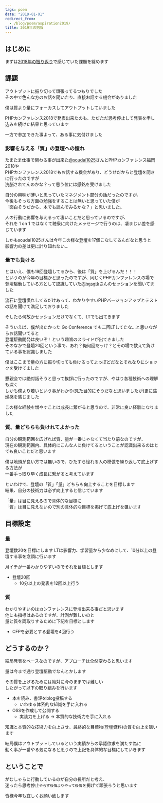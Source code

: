 ```yaml
---
tags: poem
date: "2019-01-01"
redirect_from:
  - /blog/poem/aspiration2019/
title: 2019年の抱負
---
```


## はじめに

まずは[2018年の振り返り](https://blog.seike460.com/blog/poem/review2018)で感じていた課題を纏めます

## 課題

アウトプットに振り切って頑張ってるつもりでした  
その中で色んな方のお話を聞いたり、直接お話する機会がありました

僕は質より量にフォーカスしてアウトプットしていました

PHPカンファレンス2018で発表出来たのも、ただただ思考停止して発表を申し込みを続けた結果と思っています

一方で参加できた事よって、ある事に気付けました

### 影響を与える「質」の登壇への憧れ

たまたま仕事で関わる事が出来た[@soudai1025](https://twitter.com/soudai1025)さんとPHPカンファレンス福岡2018や  
PHPカンファレンス2018でもお話する機会があり、どうせだからと登壇を聞きに行ったのですが  
洗脳されてんのかな？って思う位には感銘を受けました  

自分の興味が薄いと思っていたマネジメント部分の話だったのですが、  
今後もそっち方面の勉強をすることは無いと思っていた僕が  
「面白そうだから、本でも読んでみるかな？」と思いました。

人の行動に影響を与えるって凄いことだと思っているのですが、  
それを 1 on 1 ではなくて聴衆に向けたメッセージで行うのは、凄まじい差を感じています

しかもsoudai1025さんは今年この様な登壇を17個こなしてるんだなと思うと  
影響力の差は更に計り知れない...

### 量でも負ける

とはいえ、僕も19回登壇してるから、後は「質」を上げるんだ！！！  
というのが今年の目標かと思ったのですが、同じくPHPカンファレンスの場で  
登壇駆動している方として認識していた[@hgsgtk](https://twitter.com/hgsgtk)さんのセッションを聞いてました  

流石に登壇慣れしてるだけあって、わかりやすいPHPバージョンアップとテストの話を聞けて満足しておりました

そしたら何故かセッションだけでなくて、LTでも出てきます

そういえば、僕が出たかった Go Conference でも二回LTしてたな…と思いながらお話聞いてると  
登壇駆動開発は良いぞ！という趣旨のスライドが出てきました  
そのなかで登壇20回という事で、あれ？俺何回だっけ？とその場で数えて負けている事を認識しました  

僕はここまで量の方に振り切っても負けるってよっぽどだなとそれなりにショックを受けてました

懇親会では絶対話そうと思って挨拶に行ったのですが、やはり各種技術への理解も深く  
しかも僕より若いという事がわかり(見た目的にそうだなと思いましたが)更に焦燥感を感じました

この様な経験を増やすことは成長に繋がると思うので、非常に良い経験になりました

### 質、量どちらも負けれてよかった

自分の観測範囲を広げれば質、量が一番じゃなくて当たり前なのですが、  
現在の観測範囲内、具体的にこんな人に負けてるということが認識出来るのはとても良いことだと思います  

僕は地頭が良い方では無いので、ひたすら憧れる人の模倣を繰り返して底上げする方法が  
一番手っ取り早く成長に繋がると考えています

といわけで、登壇の「質」「量」どちらも向上することを目標します  
結果、自分の技術力は必ず向上すると信じています

「量」は目に見えるので具体的な目標に  
「質」は目に見えないので別の具体的な目標を掲げて底上げを狙います

## 目標設定

### 量

登壇数20を目標にします
LTは影響力、学習量から少なめにして、10分以上の登壇する事を念頭に行います

月イチが一番わかりやすいのでそれを目標とします

- 登壇20回
    - 10分以上の発表を12回以上行う

### 質

わかりやすいのはカンファレンスに登壇出来る事だと思います  
他にも指標はあるのですが、計測が難しいのと  
量と質を両取りするために下記を目標とします

- CFPを必要とする登壇を4回行う

## どうするのか？

結局発表をベースなのですが、アプローチは全然変わると思います

量は今まで通り登壇駆動でなんとかします

その質を上げるためには絶対に今のままでは難しい  
したがって以下の取り組みを行います

- 本を読み、書評をblog投稿する
    - いわゆる体系的な知識を手に入れる
- OSSを作成して公開する
    - 実装力を上げる -> 本質的な技術力を手に入れる

知識と本質的な技術力を向上させ、最終的な目標物(登壇資料)の質を向上を狙います

結局僕はアウトプットしているという実績からの承認欲求を満たす為に  
動く事が一番やる気になると思うので上記を具体的な目標にしていきます

## ということで

がむしゃらに行動しているのが自分の長所だと考え、  
迷ったら思考停止`やらず後悔よりやって後悔`を掲げて頑張ろうと思います

皆様今年も宜しくお願い致します
